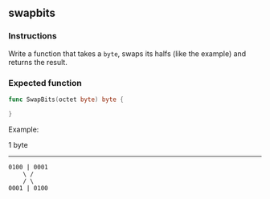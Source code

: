 ## swapbits

### Instructions

Write a function that takes a `byte`, swaps its halfs (like the example) and returns the result.

### Expected function

```go
func SwapBits(octet byte) byte {

}
```

Example:

1 byte

---

```
0100 | 0001
    \ /
    / \
0001 | 0100
```
